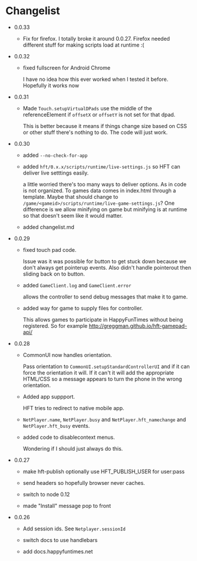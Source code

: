 Changelist
==========

*   0.0.33

    *   Fix for firefox. I totally broke it around 0.0.27. Firefox needed different
        stuff for making scripts load at runtime :(

*   0.0.32

    *   fixed fullscreen for Android Chrome

        I have no idea how this ever worked when I tested it before. Hopefully it works
        now

*   0.0.31

    *   Made `Touch.setupVirtualDPads` use the middle of the referenceElement if
        `offsetX` or `offsetY` is not set for that dpad.

        This is better because it means if things change size based on CSS or other
        stuff there's nothing to do. The code will just work.

*   0.0.30

    *   added `--no-check-for-app`

    *   added `hft/0.x.x/scripts/runtime/live-settings.js` so HFT can deliver live setttings easily.

        a little worried there's too many ways to deliver options. As in code is not organized.
        To games data comes in index.html through a template. Maybe that should change to
        `/game/<gameid>/scripts/runtime/live-game-settings.js`? One difference is we allow
        minifying on game but minifying is at runtime so that doesn't seem like it would matter.

    *   added changelist.md


*   0.0.29

    *   fixed touch pad code.

        Issue was it was possible for button to get stuck down because we don't always
        get pointerup events. Also didn't handle pointerout then sliding back on to button.

    *   added `GameClient.log` and `GameClient.error`

        allows the controller to send debug messages that make it to game.

    *   added way for game to supply files for controller.

        This allows games to participate in HappyFunTimes without being registered.
        So for example http://greggman.github.io/hft-gamepad-api/

*   0.0.28

    *   CommonUI now handles orientation.

        Pass orientation to `CommonUI.setupStandardControllerUI` and if it can
        force the orientation it will. If it can't it will add the appropriate
        HTML/CSS so a message appears to turn the phone in the wrong orientation.

    *   Added app suppport.

        HFT tries to redirect to native mobile app.

    *   `NetPlayer.name`, `NetPlayer.busy` and `NetPlayer.hft_namechange` and `NetPlayer.hft_busy` events.

    *   added code to disablecontext menus.

        Wondering if I should just always do this.

*   0.0.27

    *   make hft-publish optionally use HFT_PUBLISH_USER for user:pass

    *   send headers so hopefully browser never caches.

    *   switch to node 0.12

    *   made "Install" message pop to front

*   0.0.26

    *   Add session ids. See `Netplayer.sessionId`

    *   switch docs to use handlebars

    *   add docs.happyfuntimes.net



